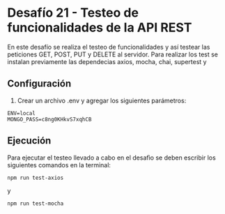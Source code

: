 # Desafío 21 - Testeo de funcionalidades de la API REST

En este desafío se realiza el testeo de funcionalidades y así testear las peticiones GET, POST, PUT y DELETE al servidor. Para realizar los test se instalan previamente las dependecias axios, mocha, chai, supertest y 

## Configuración

1) Crear un archivo .env y agregar los siguientes parámetros:

```
ENV=local
MONGO_PASS=c8ng0KHkvS7xqhCB
```

## Ejecución

Para ejecutar el testeo llevado a cabo en el desafìo se deben escribir los siguientes comandos en la terminal:

```
npm run test-axios
```

y

```
npm run test-mocha
```
